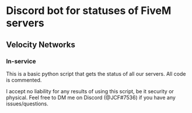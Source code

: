 # Discord bot for statuses of FiveM servers
## Velocity Networks
### In-service

This is a basic python script that gets the status of all our servers.
All code is commented.

I accept no liability for any results of using this script, be it security or physical.
Feel free to DM me on Discord (@JCF#7536) if you have any issues/questions.
